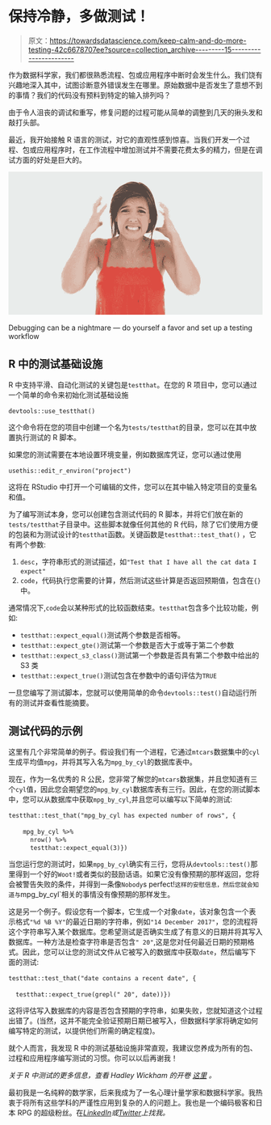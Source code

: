 # 保持冷静，多做测试！

> 原文：<https://towardsdatascience.com/keep-calm-and-do-more-testing-42c6678707ee?source=collection_archive---------15----------------------->

作为数据科学家，我们都很熟悉流程、包或应用程序中断时会发生什么。我们饶有兴趣地深入其中，试图诊断意外错误发生在哪里。原始数据中是否发生了意想不到的事情？我们的代码没有预料到特定的输入排列吗？

由于令人沮丧的调试和重写，修复问题的过程可能从简单的调整到几天的揪头发和敲打头部。

最近，我开始接触 R 语言的测试，对它的直观性感到惊喜。当我们开发一个过程、包或应用程序时，在工作流程中增加测试并不需要花费太多的精力，但是在调试方面的好处是巨大的。

![](img/73500c9c2c4708b00fca4fdb0a8b99fe.png)

Debugging can be a nightmare — do yourself a favor and set up a testing workflow

## R 中的测试基础设施

R 中支持平滑、自动化测试的关键包是`testthat`。在您的 R 项目中，您可以通过一个简单的命令来初始化测试基础设施

```
devtools::use_testthat()
```

这个命令将在您的项目中创建一个名为`tests/testthat`的目录，您可以在其中放置执行测试的 R 脚本。

如果您的测试需要在本地设置环境变量，例如数据库凭证，您可以通过使用

```
usethis::edit_r_environ("project")
```

这将在 RStudio 中打开一个可编辑的文件，您可以在其中输入特定项目的变量名和值。

为了编写测试本身，您可以创建包含测试代码的 R 脚本，并将它们放在新的`tests/testthat`子目录中。这些脚本就像任何其他的 R 代码，除了它们使用方便的包装和为测试设计的`testthat`函数。关键函数是`testthat::test_that()` ，它有两个参数:

1.  `desc`，字符串形式的测试描述，如`"Test that I have all the cat data I expect"`
2.  `code`，代码执行您需要的计算，然后测试这些计算是否返回预期值，包含在`{}`中。

通常情况下,`code`会以某种形式的比较函数结束。`testthat`包含多个比较功能，例如:

*   `testthat::expect_equal()`测试两个参数是否相等。
*   `testthat::expect_gte()`测试第一个参数是否大于或等于第二个参数
*   `testthat::expect_s3_class()`测试第一个参数是否具有第二个参数中给出的 S3 类
*   `testthat::expect_true()`测试包含在参数中的语句评估为`TRUE`

一旦您编写了测试脚本，您就可以使用简单的命令`devtools::test()`自动运行所有的测试并查看性能摘要。

## 测试代码的示例

这里有几个非常简单的例子。假设我们有一个进程，它通过`mtcars`数据集中的`cyl`生成平均值`mpg`，并将其写入名为`mpg_by_cyl`的数据库表中。

现在，作为一名优秀的 R 公民，您非常了解您的`mtcars`数据集，并且您知道有三个`cyl`值，因此您会期望您的`mpg_by_cyl`数据库表有三行。因此，在您的测试脚本中，您可以从数据库中获取`mpg_by_cyl`,并且您可以编写以下简单的测试:

```
testthat::test_that("mpg_by_cyl has expected number of rows", {

    mpg_by_cyl %>%
      nrow() %>% 
      testthat::expect_equal(3)})
```

当您运行您的测试时，如果`mpg_by_cyl`确实有三行，您将从`devtools::test()`那里得到一个好的`Woot!`或者类似的鼓励话语。如果它没有像预期的那样返回，您将会被警告失败的条件，并得到一条像`Nobody`s perfect!`这样的安慰信息，然后您就会知道与`mpg_by_cyl`相关的事情没有像预期的那样发生。

这是另一个例子。假设您有一个脚本，它生成一个对象`date`，该对象包含一个表示格式`"%d %B %Y"`的最近日期的字符串，例如`"14 December 2017"`，您的流程将这个字符串写入某个数据库。您希望测试是否确实生成了有意义的日期并将其写入数据库。一种方法是检查字符串是否包含`" 20"`,这是您对任何最近日期的预期格式。因此，您可以让您的测试文件从它被写入的数据库中获取`date`，然后编写下面的测试:

```
testthat::test_that("date contains a recent date", {

  testthat::expect_true(grepl(" 20", date))})
```

这将评估写入数据库的内容是否包含预期的字符串，如果失败，您就知道这个过程出错了。(当然，这并不能完全验证预期日期已被写入，但数据科学家将确定如何编写特定的测试，以提供他们所需的确定程度)。

就个人而言，我发现 R 中的测试基础设施非常直观，我建议您养成为所有的包、过程和应用程序编写测试的习惯。你可以以后再谢我！

*关于 R 中测试的更多信息，查看 Hadley Wickham 的开卷* [*这里*](http://r-pkgs.had.co.nz/tests.html) *。*

最初我是一名纯粹的数学家，后来我成为了一名心理计量学家和数据科学家。我热衷于将所有这些学科的严谨性应用到复杂的人的问题上。我也是一个编码极客和日本 RPG 的超级粉丝。在[*LinkedIn*](https://www.linkedin.com/in/keith-mcnulty/)*或*[*Twitter*](https://twitter.com/dr_keithmcnulty)*上找我。*